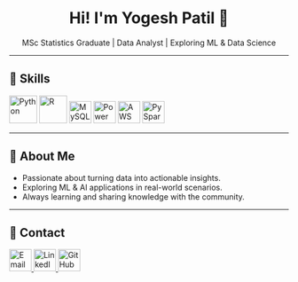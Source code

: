 
<h1 align="center">Hi! I'm Yogesh Patil 👋</h1>
<p align="center">MSc Statistics Graduate | Data Analyst | Exploring ML & Data Science</p>

---

## 🔹 Skills

<p align="left">
  <img src="https://cdn.jsdelivr.net/gh/devicons/devicon/icons/python/python-original.svg" alt="Python" width="50" height="50"/>
  <img src="https://cdn.jsdelivr.net/gh/devicons/devicon/icons/r/r-original.svg" alt="R" width="50" height="50"/>
  <img src="https://img.shields.io/badge/MySQL-4479A1?style=for-the-badge&logo=mysql&logoColor=white" alt="MySQL" height="40"/>
  <img src="https://img.shields.io/badge/PowerBI-F2C811?style=for-the-badge&logo=Power-BI&logoColor=black" alt="Power BI" height="40"/>
  <img src="https://img.shields.io/badge/AWS-232F3E?style=for-the-badge&logo=Amazon-AWS&logoColor=white" alt="AWS" height="40"/>
  <img src="https://img.shields.io/badge/PySpark-FF6F00?style=for-the-badge&logo=Apache-Spark&logoColor=white" alt="PySpark" height="40"/>
</p>

---

## 🔹 About Me
- Passionate about turning data into actionable insights.  
- Exploring ML & AI applications in real-world scenarios.  
- Always learning and sharing knowledge with the community.  

---
## 🔹 Contact

<p align="left">
  <a href="mailto:yogeshpatil.stats@gmail.com">
    <img src="https://cdn.jsdelivr.net/gh/devicons/devicon/icons/google/google-original.svg" alt="Email" width="40" height="40"/>
  </a>
  <a href="https://www.linkedin.com/in/yogeshpatilstats/" target="_blank">
    <img src="https://cdn.jsdelivr.net/gh/devicons/devicon/icons/linkedin/linkedin-original.svg" alt="LinkedIn" width="40" height="40"/>
  </a>
  <a href="https://github.com/YogeshYPatil" target="_blank">
    <img src="https://cdn.jsdelivr.net/gh/devicons/devicon/icons/github/github-original.svg" alt="GitHub" width="40" height="40"/>
  </a>
</p>
